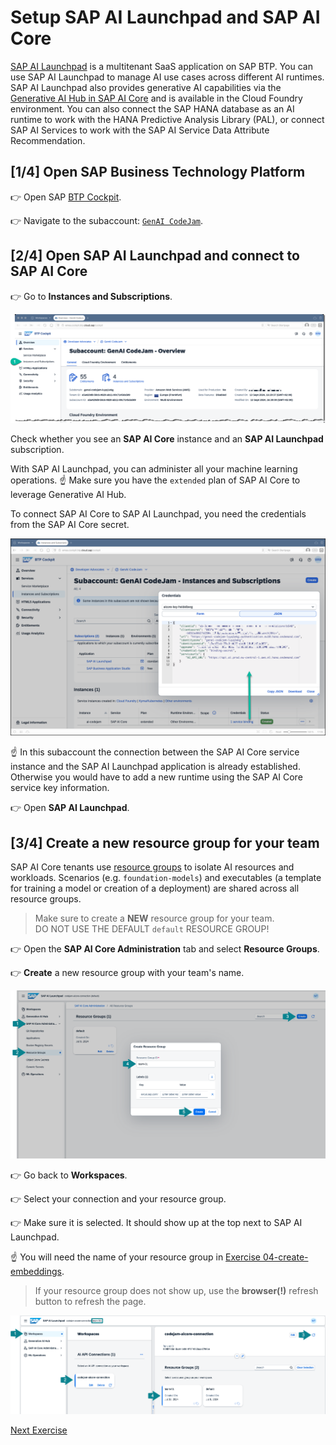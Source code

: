 # Setup SAP AI Launchpad and SAP AI Core
[SAP AI Launchpad](https://help.sap.com/docs/ai-launchpad) is a multitenant SaaS application on SAP BTP. You can use SAP AI Launchpad to manage AI use cases across different AI runtimes. SAP AI Launchpad also provides generative AI capabilities via the [Generative AI Hub in SAP AI Core](https://help.sap.com/docs/sap-ai-core/sap-ai-core-service-guide/generative-ai-hub-in-sap-ai-core-7db524ee75e74bf8b50c167951fe34a5) and is available in the Cloud Foundry environment. You can also connect the SAP HANA database as an AI runtime to work with the HANA Predictive Analysis Library (PAL), or connect SAP AI Services to work with the SAP AI Service Data Attribute Recommendation.

## [1/4] Open SAP Business Technology Platform
👉 Open SAP [BTP Cockpit](https://emea.cockpit.btp.cloud.sap/cockpit).

👉 Navigate to the subaccount: [`GenAI CodeJam`](https://emea.cockpit.btp.cloud.sap/cockpit#/globalaccount/275320f9-4c26-4622-8728-b6f5196075f5/subaccount/a5a420d8-58c6-4820-ab11-90c7145da589/subaccountoverview).

## [2/4] Open SAP AI Launchpad and connect to SAP AI Core
👉 Go to **Instances and Subscriptions**.

![BTP Cockpit](images/btp-subaccount.png)

Check whether you see an **SAP AI Core** instance and an **SAP AI Launchpad** subscription.

With SAP AI Launchpad, you can administer all your machine learning operations. ☝️ Make sure you have the `extended` plan of SAP AI Core to leverage Generative AI Hub.

To connect SAP AI Core to SAP AI Launchpad, you need the credentials from the SAP AI Core secret.

![SAP AI Core service key](images/service-binding.png)

☝️ In this subaccount the connection between the SAP AI Core service instance and the SAP AI Launchpad application is already established. Otherwise you would have to add a new runtime using the SAP AI Core service key information.

👉 Open **SAP AI Launchpad**.

## [3/4] Create a new resource group for your team
SAP AI Core tenants use [resource groups](https://help.sap.com/docs/sap-ai-core/sap-ai-core-service-guide/resource-groups) to isolate AI resources and workloads. Scenarios (e.g. `foundation-models`) and executables (a template for training a model or creation of a deployment) are shared across all resource groups.

> Make sure to create a **NEW** resource group for your team.</br>DO NOT USE THE DEFAULT `default` RESOURCE GROUP!

👉 Open the **SAP AI Core Administration** tab and select **Resource Groups**. 

👉 **Create** a new resource group with your team's name.

![SAP AI Launchpad - Recourse Group 1/2](images/resource_group.png)

👉 Go back to **Workspaces**.

👉 Select your connection and your resource group.

👉 Make sure it is selected. It should show up at the top next to SAP AI Launchpad.

☝️ You will need the name of your resource group in [Exercise 04-create-embeddings](04-create-embeddings.ipynb).

> If your resource group does not show up, use the **browser(!)** refresh button to refresh the page.

![SAP AI Launchpad - Recourse Group 2/2](images/resource_group_2.png)

[Next Exercise](01-explore-genai-hub.md)